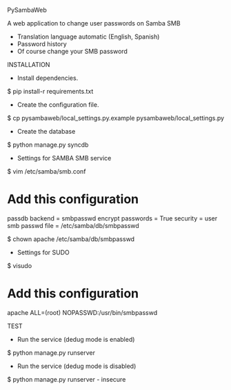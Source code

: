 PySambaWeb

A web application to change user passwords on Samba SMB

* Translation language automatic (English, Spanish)
* Password history
* Of course change your SMB password

INSTALLATION

- Install dependencies.

$ pip install-r requirements.txt

- Create the configuration file.

$ cp pysambaweb/local_settings.py.example pysambaweb/local_settings.py

- Create the database

$ python manage.py syncdb

- Settings for SAMBA SMB service

$ vim /etc/samba/smb.conf
# Add this configuration
passdb backend = smbpasswd
encrypt passwords = True
security = user
smb passwd file = /etc/samba/db/smbpasswd

$ chown apache /etc/samba/db/smbpasswd

- Settings for SUDO

$ visudo
# Add this configuration
apache ALL=(root) NOPASSWD:/usr/bin/smbpasswd

TEST

- Run the service (dedug mode is enabled)

$ python manage.py runserver

- Run the service (dedug mode is disabled)

$ python manage.py runserver - insecure
